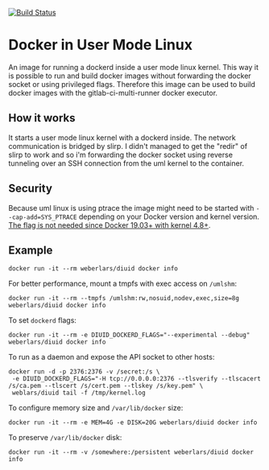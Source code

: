 [![Build Status](https://travis-ci.org/weber-software/diuid.svg?branch=master)](https://travis-ci.org/weber-software/diuid)

# Docker in User Mode Linux

An image for running a dockerd inside a user mode linux kernel.
This way it is possible to run and build docker images without forwarding the docker socket or using privileged flags.
Therefore this image can be used to build docker images with the gitlab-ci-multi-runner docker executor.

## How it works

It starts a user mode linux kernel with a dockerd inside.
The network communication is bridged by slirp.
I didn't managed to get the "redir" of slirp to work and so i'm forwarding the docker socket using reverse tunneling over an SSH connection from the uml kernel to the container.

## Security

Because uml linux is using ptrace the image might need to be started with `--cap-add=SYS_PTRACE` depending on your Docker version and kernel version. 
[The flag is not needed since Docker 19.03+ with kernel 4.8+](https://github.com/moby/moby/pull/38137).

## Example

`docker run -it --rm weberlars/diuid docker info`

For better performance, mount a tmpfs with exec access on `/umlshm`:

`docker run -it --rm --tmpfs /umlshm:rw,nosuid,nodev,exec,size=8g weberlars/diuid docker info`

To set `dockerd` flags:

`docker run -it --rm -e DIUID_DOCKERD_FLAGS="--experimental --debug" weberlars/diuid docker info`

To run as a daemon and expose the API socket to other hosts:

```
docker run -d -p 2376:2376 -v /secret:/s \
 -e DIUID_DOCKERD_FLAGS="-H tcp://0.0.0.0:2376 --tlsverify --tlscacert /s/ca.pem --tlscert /s/cert.pem --tlskey /s/key.pem" \
 weblars/diuid tail -f /tmp/kernel.log
```

To configure memory size and `/var/lib/docker` size:

`docker run -it --rm -e MEM=4G -e DISK=20G weberlars/diuid docker info`

To preserve `/var/lib/docker` disk:

`docker run -it --rm -v /somewhere:/persistent weberlars/diuid docker info`

